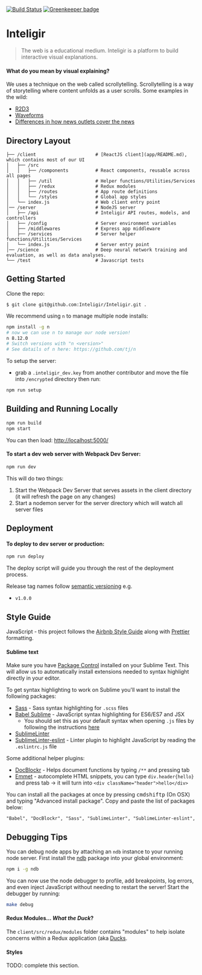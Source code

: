 [![Build Status](https://travis-ci.org/Inteligir/Inteligir.svg?branch=master)](https://travis-ci.org/Inteligir/Inteligir)
[![Greenkeeper badge](https://badges.greenkeeper.io/Inteligir/Inteligir.svg)](https://greenkeeper.io/)

# Inteligir

> The web is a educational medium. Inteligir is a platform to build interactive visual explanations.

#### What do you mean by visual explaining?

We uses a technique on the web called scrollytelling. Scrollytelling is a way of storytelling where content unfolds as a user scrolls. Some examples in the wild:

- [R2D3](http://www.r2d3.us/visual-intro-to-machine-learning-part-1/)
- [Waveforms](https://pudding.cool/2018/02/waveforms/)
- [Differences in how news outlets cover the news](https://pudding.cool/2018/01/chyrons/)

## Directory Layout

```
├── /client                      # [ReactJS client](app/README.md), which contains most of our UI
│   ├── /src
│   │   ├── /components          # React components, reusable across all pages
│   │   ├── /util                # Helper functions/Utilities/Services
│   │   ├── /redux               # Redux modules
│   │   ├── /routes              # App route definitions
│   │   └── /styles              # Global app styles
│   └── index.js                 # Web client entry point
│── /server                      # NodeJS server
│   ├── /api                     # Inteligir API routes, models, and controllers
│   ├── /config                  # Server environment variables
│   ├── /middlewares             # Express app middleware
│   ├── /services                # Server helper functions/Utilities/Services
│   └── index.js                 # Server entry point
│── /science                     # Deep neural network training and evaluation, as well as data analyses.
└── /test                        # Javascript tests
```

## Getting Started

Clone the repo:

```
$ git clone git@github.com:Inteligir/Inteligir.git .
```

We recommend using `n` to manage multiple node installs:

```bash
npm install -g n
# now we can use n to manage our node version!
n 8.12.0
# Switch versions with "n <version>"
# See datails of n here: https://github.com/tj/n
```

To setup the server:

- grab a `.inteligir_dev.key` from another contributor and move the file into `/encrypted` directory
  then run:

```bash
npm run setup
```

## Building and Running Locally

```bash
npm run build
npm start
```

You can then load: [http://localhost:5000/](http://localhost:5000/)

#### To start a dev web server with Webpack Dev Server:

```bash
npm run dev
```

This will do two things:

1.  Start the Webpack Dev Server that serves assets in the client directory (it will refresh the page on any changes)
2.  Start a nodemon server for the server directory which will watch all server files

## Deployment

#### To deploy to dev server or production:

```bash
npm run deploy
```

The deploy script will guide you through the rest of the deployment process.

Release tag names follow [semantic versioning](http://semver.org/) e.g.

- `v1.0.0`

## Style Guide

JavaScript - this project follows the [Airbnb Style Guide](https://github.com/airbnb/javascript) along with [Prettier](https://prettier.io/) formatting.

#### Sublime text

Make sure you have [Package Control](https://packagecontrol.io/installation) installed on your Sublime Text. This will allow us to automatically install extensions needed to syntax highlight directly in your editor.

To get syntax highlighting to work on Sublime you'll want to install the following packages:

- [Sass](https://packagecontrol.io/packages/Sass) - Sass syntax highlighting for `.scss` files
- [Babel Sublime](https://github.com/babel/babel-sublime) - JavaScript syntax highlighting for ES6/ES7 and JSX
  - You should set this as your default syntax when opening `.js` files by following the instructions [here](https://github.com/babel/babel-sublime#setting-as-the-default-syntax)
- [SublimeLinter](http://sublimelinter.readthedocs.io/en/latest/installation.html)
- [SublimeLinter-eslint](https://github.com/roadhump/SublimeLinter-eslint) - Linter plugin to highlight JavaScript by reading the `.eslintrc.js` file

Some additional helper plugins:

- [DocBlockr](https://github.com/spadgos/sublime-jsdocs) - Helps document functions by typing `/**` and pressing tab
- [Emmet](https://emmet.io/) - autocomplete HTML snippets, you can type `div.header{hello}` and press tab -> it will turn into `<div className="header">hello</div>`

You can install all the packages at once by pressing <kbd>cmd</kbd><kbd>shift</kbd><kbd>p</kbd> (On OSX) and typing "Advanced install package". Copy and paste the list of packages below:

```
"Babel", "DocBlockr", "Sass", "SublimeLinter", "SublimeLinter-eslint",
```

## Debugging Tips

You can debug node apps by attaching an `ndb` instance to your running node server. First install the
[ndb](https://www.npmjs.com/package/ndb) package into your global environment:

```bash
npm i -g ndb
```

You can now use the node debugger to profile, add breakpoints, log errors, and even inject JavaScript
without needing to restart the server! Start the debugger by running:

```bash
make debug
```

#### Redux Modules... _What the Duck_?

The `client/src/redux/modules` folder contains "modules" to help
isolate concerns within a Redux application (aka [Ducks](https://github.com/erikras/ducks-modular-redux).

#### Styles

TODO: complete this section.
